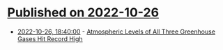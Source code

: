 # [Published on 2022-10-26](index.md)

* [2022-10-26, 18:40:00](https://news.slashdot.org/story/22/10/26/1731247/atmospheric-levels-of-all-three-greenhouse-gases-hit-record-high?utm_source=rss1.0mainlinkanon&utm_medium=feed) - [Atmospheric Levels of All Three Greenhouse Gases Hit Record High](https://news.slashdot.org/story/22/10/26/1731247/atmospheric-levels-of-all-three-greenhouse-gases-hit-record-high?utm_source=rss1.0mainlinkanon&utm_medium=feed)
